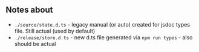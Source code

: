 ## Notes about

- `./source/state.d.ts` - legacy manual (or auto) created for jsdoc types file. Still actual (used by default)
- `./release/store.d.ts` - new d.ts file generated via `npm run types` - also should be actual